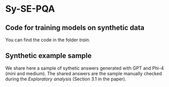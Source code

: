 # Sy-SE-PQA

## Code for training models on synthetic data

You can find the code in the folder *train*. 

## Synthetic example sample
We share here a sample of sythetic answers generated with GPT and Phi-4 (mini and medium). The shared answers are the sample manually checked during the *Exploratory analysis* (Section 3.1 in the paper).
